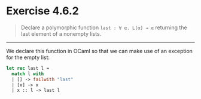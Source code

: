 # Exercise 4.6.2

> Declare a polymorphic function `last : ∀ α. L(α) → α` returning the last element of a nonempty lists.

---

We declare this function in OCaml so that we can make use of an exception for the empty list:
```ocaml
let rec last l =
  match l with
  | [] -> failwith "last"
  | [x] -> x
  | x :: l -> last l
```
